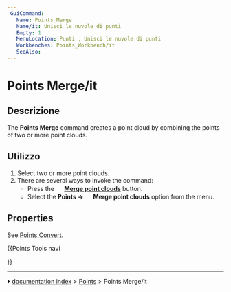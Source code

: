 ```yaml
---
 GuiCommand:
   Name: Points_Merge
   Name/it: Unisci le nuvole di punti
   Empty: 1
   MenuLocation: Punti , Unisci le nuvole di punti
   Workbenches: Points_Workbench/it
   SeeAlso: 
---
```


# Points Merge/it




<div class="mw-translate-fuzzy">

## Descrizione


</div>

The **Points Merge** command creates a point cloud by combining the points of two or more point clouds.




<div class="mw-translate-fuzzy">

## Utilizzo


</div>

1.  Select two or more point clouds.
2.  There are several ways to invoke the command:
    -   Press the **<img src="images/Points_Merge.svg" width=16px> [Merge point clouds](Points_Merge.md)** button.
    -   Select the **Points → <img src="images/Points_Merge.svg" width=16px> Merge point clouds** option from the menu.

## Properties

See [Points Convert](Points_Convert.md).


<div class="mw-translate-fuzzy">





</div>


{{Points Tools navi

}}



---
⏵ [documentation index](../README.md) > [Points](Points_Workbench.md) > Points Merge/it

